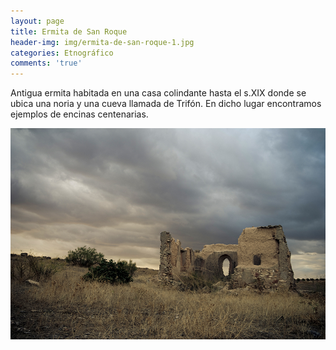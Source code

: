 ```yaml
---
layout: page
title: Ermita de San Roque
header-img: img/ermita-de-san-roque-1.jpg
categories: Etnográfico
comments: 'true'
---
```



Antigua ermita habitada en una casa colindante hasta el s.XIX donde se ubica una noria y una cueva llamada de Trifón.  En dicho lugar encontramos ejemplos de encinas centenarias.

<div class="photos">
<img src="/img/ermita-de-san-roque-1.jpg" alt="Ermita de San Roque">
</div>
